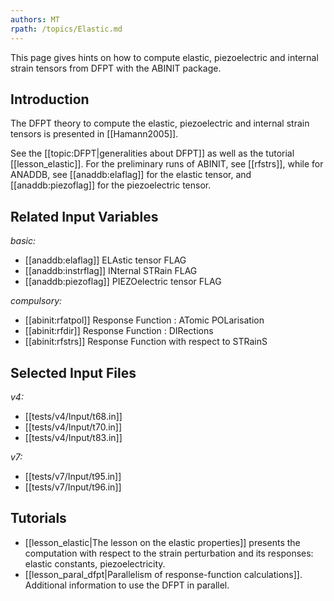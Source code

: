 ```yaml
---
authors: MT
rpath: /topics/Elastic.md
---
```

<!--
This file is automatically generated by mksite.py. All changes will be lost.
Change the input yaml files or the python code
-->

This page gives hints on how to compute elastic, piezoelectric and internal strain tensors from DFPT with the ABINIT package.

## Introduction

The DFPT theory to compute the elastic, piezoelectric and internal strain
tensors is presented in [[Hamann2005]].

See the [[topic:DFPT|generalities about DFPT]] as well as the tutorial
[[lesson_elastic]]. For the preliminary runs of ABINIT, see [[rfstrs]], while
for ANADDB, see [[anaddb:elaflag]] for the elastic tensor, and
[[anaddb:piezoflag]] for the piezoelectric tensor.



## Related Input Variables

*basic:*

- [[anaddb:elaflag]]  ELAstic tensor FLAG
- [[anaddb:instrflag]]  INternal STRain FLAG
- [[anaddb:piezoflag]]  PIEZOelectric tensor FLAG
 
*compulsory:*

- [[abinit:rfatpol]]  Response Function : ATomic POLarisation
- [[abinit:rfdir]]  Response Function : DIRections
- [[abinit:rfstrs]]  Response Function with respect to STRainS
 

## Selected Input Files

*v4:*

- [[tests/v4/Input/t68.in]]
- [[tests/v4/Input/t70.in]]
- [[tests/v4/Input/t83.in]]
 
*v7:*

- [[tests/v7/Input/t95.in]]
- [[tests/v7/Input/t96.in]]
 

## Tutorials

* [[lesson_elastic|The lesson on the elastic properties]] presents the computation with respect to the strain perturbation and its responses: elastic constants, piezoelectricity.
* [[lesson_paral_dfpt|Parallelism of response-function calculations]]. Additional information to use the DFPT in parallel.

